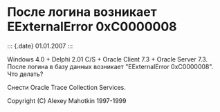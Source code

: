 После логина возникает EExternalError 0xC0000008
================================================

::: {.date}
01.01.2007
:::

Windows 4.0 + Delphi 2.01 C/S + Oracle Client 7.3 + Oracle Server 7.3.
После логина в базу данных возникает \"EExternalError 0xC0000008\". Что
делать?

Снести Oracle Trace Collection Services.

Copyright (C) Alexey Mahotkin 1997-1999
